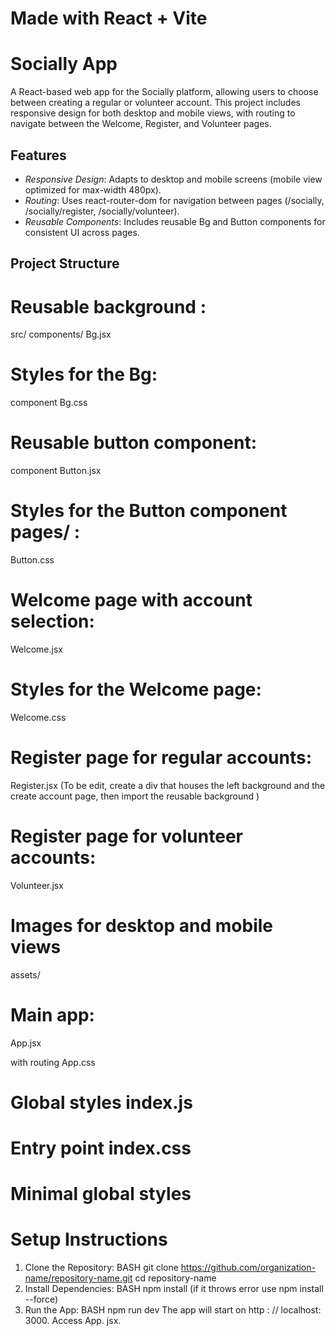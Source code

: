# Made with React + Vite

# Socially App

A React-based web app for the Socially platform, allowing users to choose between creating a regular or volunteer account. This project includes responsive design for both desktop and mobile views, with routing to navigate between the Welcome, Register, and Volunteer pages.

## Features

- _Responsive Design_: Adapts to desktop and mobile screens (mobile view optimized for max-width 480px).
- _Routing_: Uses react-router-dom for navigation between pages (/socially, /socially/register, /socially/volunteer).
- _Reusable Components_: Includes reusable Bg and Button components for consistent UI across pages.

## Project Structure

# Reusable background :

src/ components/ Bg.jsx

# Styles for the Bg:

component Bg.css

# Reusable button component:

component Button.jsx

# Styles for the Button component pages/ :

Button.css

# Welcome page with account selection:

Welcome.jsx

# Styles for the Welcome page:

Welcome.css

# Register page for regular accounts:

Register.jsx (To be edit, create a div that houses the left background and the create account page, then import the reusable background )

# Register page for volunteer accounts:

Volunteer.jsx

# Images for desktop and mobile views

assets/

# Main app:

App.jsx

with routing App.css

# Global styles index.js

# Entry point index.css

# Minimal global styles

# Setup Instructions

1. Clone the Repository:
   BASH
   git clone https://github.com/organization-name/repository-name.git
   cd repository-name
2. Install Dependencies:
   BASH
   npm install (if it throws error use npm install --force)
3. Run the App:
   BASH
   npm run dev
   The app will start on http : // localhost: 3000. Access
   App. jsx.
